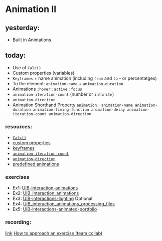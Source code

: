 # Animation II

## yesterday:

- Built in Animations

## today:

- Use of `Calc()`
- Custom properties (variables)
- `Keyframes` + name animation (including `from` and `to` - or percentatges)
- To the element: `animation-name` + `animation-duration`
- Animations `:hover` `:active` `:focus`
- `animation-iteration-count` (number or `infinite`)
- `animation-direction`
- Animation Shorthand Property `animation: animation-name animation-duration animation-timing-function animation-delay animation-iteration-count animation-direction`

### resources:

- [`Calc()`](https://developer.mozilla.org/en-US/docs/Web/CSS/calc)
- [custom properties](https://developer.mozilla.org/en-US/docs/Web/CSS/Using_CSS_custom_properties)
- [keyframes](https://developer.mozilla.org/en-US/docs/Web/CSS/@keyframes)
- [`animation-iteration-count`](https://developer.mozilla.org/en-US/docs/Web/CSS/animation-iteration-count)
- [`animation-direction`](https://developer.mozilla.org/en-US/docs/Web/CSS/animation-direction)
- [predefined animations](http://animista.net/)

### exercises

- Ex1: [UIB-interaction-animations](https://classroom.github.com/a/tXOit4PZ)
- Ex2: [UIB_interaction_animations](https://classroom.github.com/a/5hcOSLH4)
- Ex3: [UIB-interactions-lighting](https://classroom.github.com/a/5HlIpEfF)
  Optional
- Ex4: [UIB_interaction_animations_processing_files](https://classroom.github.com/a/zfEa7oxB)
- Ex5: [UIB-interactions-animated-portfolio](https://classroom.github.com/a/n-eViFVh)

### recording:

[link](https://us02web.zoom.us/rec/share/ETjgiGCweJiODVvcx0KSLn3OBDQ_dcF2hSOfg3tdYzWka0WNn4E30PinFgROvZN0.VpmNTZsZVHjVwDdA)
[How to approach an exercise (team collab)](https://us02web.zoom.us/rec/share/1WrQKvMOSFJIQNfdyevw4Q44iOfX40HWykcSmbH-x-lsKLxKTBJ-nStxrQgeu5Rz.ILwnA6E_dT0_K2ze)
